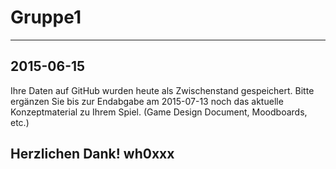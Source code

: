 # Gruppe1
---------------------------------------------------------------------------------------------------------
2015-06-15
---------------------------------------------------------------------------------------------------------
Ihre Daten auf GitHub wurden heute als Zwischenstand gespeichert.
Bitte ergänzen Sie bis zur Endabgabe am 2015-07-13 noch das aktuelle Konzeptmaterial zu Ihrem Spiel.
(Game Design Document, Moodboards, etc.)

Herzlichen Dank!
wh0xxx
---------------------------------------------------------------------------------------------------------

